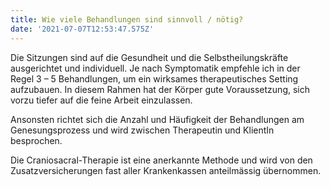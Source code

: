 ```yaml
---
title: Wie viele Behandlungen sind sinnvoll / nötig?
date: '2021-07-07T12:53:47.575Z'
---
```

Die Sitzungen sind auf die Gesundheit und die Selbstheilungskräfte ausgerichtet und individuell. Je nach Symptomatik empfehle ich in der Regel 3 – 5 Behandlungen, um ein wirksames therapeutisches Setting aufzubauen. In diesem Rahmen hat der Körper gute Voraussetzung, sich vorzu tiefer auf die feine Arbeit einzulassen. 

Ansonsten richtet sich die Anzahl und Häufigkeit der Behandlungen am Genesungsprozess und wird zwischen Therapeutin und KlientIn besprochen.

Die Craniosacral-Therapie ist eine anerkannte Methode und wird von den Zusatzversicherungen fast aller Krankenkassen anteilmässig übernommen.